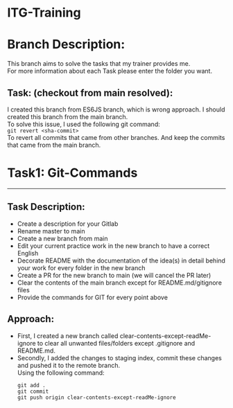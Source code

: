 # ITG-Training
# Branch Description:

This branch aims to solve the tasks that my trainer provides me.  
For more information about each Task please enter the folder you want.
## Task: (checkout from main resolved):
I created this branch from ES6JS branch, which is wrong approach. I should created this branch from the main branch.  
To solve this issue, I used the following git command:  
```git revert <sha-commit>```  
To revert all commits that came from other branches. And keep the commits that came from the main branch.

# Task1: Git-Commands
---

## Task Description:

- Create a description for your Gitlab
- Rename master to main
- Create a new branch from main
- Edit your current practice work in the new branch to have a correct English
- Decorate README with the documentation of the idea(s) in detail behind your work for every folder in the new branch
- Create a PR for the new branch to main (we will cancel the PR later)
- Clear the contents of the main branch except for README.md/gitignore files
- Provide the commands for GIT for every point above

## Approach:
- First, I created a new branch called clear-contents-except-readMe-ignore to clear all unwanted files/folders except .gitignore and README.md.
- Secondly, I added the changes to staging index, commit these changes and pushed it to the remote branch.  
  Using the following command:
  ```
  git add .
  git commit 
  git push origin clear-contents-except-readMe-ignore
  ```